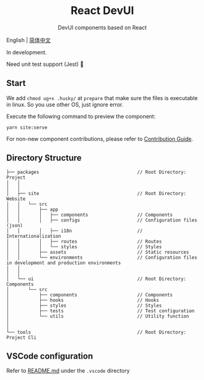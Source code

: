 <h1 align="center">React DevUI</h1>

<p align="center">DevUI components based on React</p>

English | [简体中文](README.zh-CN.md)

In development.

Need unit test support (Jest) 🤝

## Start

We add `chmod ug+x .husky/` at `prepare` that make sure the files is executable in linux. So you use other OS, just ignore error.

Execute the following command to preview the component:

```
yarn site:serve
```

For non-new component contributions, please refer to [Contribution Guide](CONTRIBUTING.md).

## Directory Structure

```
├── packages                                    // Root Directory: Project
│   │
│   │
│   ├── site                                    // Root Directory: Website
│   │   └── src
│   │       ├── app
│   │       │   ├── components                  // Components
│   │       │   ├── configs                     // Configuration files (json)
│   │       │   ├── i18n                        // Internationalization
│   │       │   ├── routes                      // Routes
│   │       │   └── styles                      // Styles
│   │       ├── assets                          // Static resources
│   │       └── environments                    // Configuration files in development and production environments
│   │
│   │
│   └── ui                                      // Root Directory: Components
│       └── src
│           ├── components                      // Components
│           ├── hooks                           // Hooks
│           ├── styles                          // Styles
│           ├── tests                           // Test configuration
│           └── utils                           // Utility function
│
│
└── tools                                       // Root Directory: Project Cli
```

## VSCode configuration

Refer to [README.md](https://github.com/DevCloudFE/react-devui/tree/main/.vscode) under the `.vscode` directory
